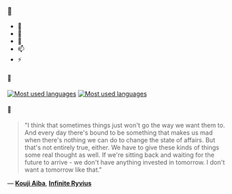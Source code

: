 ### 👋

- 🔭
- 🌱
- 💬
- 📫
- ⚡

#### 🧏

[![Most used languages](https://github-readme-stats-aynah.vercel.app/api/top-langs/?username=aynh&theme=solarized-dark&langs_count=6&layout=compact&hide_title=true)](https://github.com/anuraghazra/github-readme-stats#gh-dark-mode-only)
[![Most used languages](https://github-readme-stats-aynah.vercel.app/api/top-langs/?username=aynh&theme=solarized-light&langs_count=6&layout=compact&hide_title=true)](https://github.com/anuraghazra/github-readme-stats#gh-light-mode-only)

#### 💬

> "I think that sometimes things just won't go the way we want them to. And every day there's bound to be something that makes us mad when there's nothing we can do to change the state of affairs. But that's not entirely true, either. We have to give these kinds of things some real thought as well. If we're sitting back and waiting for the future to arrive - we don't have anything invested in tomorrow. I don't want a tomorrow like that."

&mdash; [**Kouji Aiba**](https://myanimelist.net/character.php?q=Kouji%20Aiba&cat=character), [**Infinite Ryvius**](https://myanimelist.net/search/all?q=Infinite%20Ryvius&cat=all)
